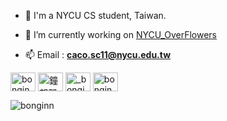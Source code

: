 - 📖 I'm a NYCU CS student, Taiwan.

- 🔭 I’m currently working on [NYCU_OverFlowers](https://github.com/Kai-0530/NYCU_OverFlowers)

- 📫 Email : **caco.sc11@nycu.edu.tw**

<p align="left">
<a href="https://kaggle.com/bonginn" target="blank"><img align="center" src="https://raw.githubusercontent.com/rahuldkjain/github-profile-readme-generator/master/src/images/icons/Social/kaggle.svg" alt="bonginn" height="30" width="40" /></a>
<a href="https://www.facebook.com/profile.php?id=100007331499275&mibextid=kFxxJD" target="blank"><img align="center" src="https://raw.githubusercontent.com/rahuldkjain/github-profile-readme-generator/master/src/images/icons/Social/facebook.svg" alt="鐘邦郡" height="30" width="40" /></a>
<a href="https://instagram.com/_bongin_" target="blank"><img align="center" src="https://raw.githubusercontent.com/rahuldkjain/github-profile-readme-generator/master/src/images/icons/Social/instagram.svg" alt="_bongin_" height="30" width="40" /></a>
<a href="https://codeforces.com/profile/bonginn" target="blank"><img align="center" src="https://raw.githubusercontent.com/rahuldkjain/github-profile-readme-generator/master/src/images/icons/Social/codeforces.svg" alt="bonginn" height="30" width="40" /></a>
</p>

<p>&nbsp;<img align="left" src="https://github-readme-stats.vercel.app/api?username=bonginn&show_icons=true&locale=en&theme=tokyonight" alt="bonginn" /></p>
